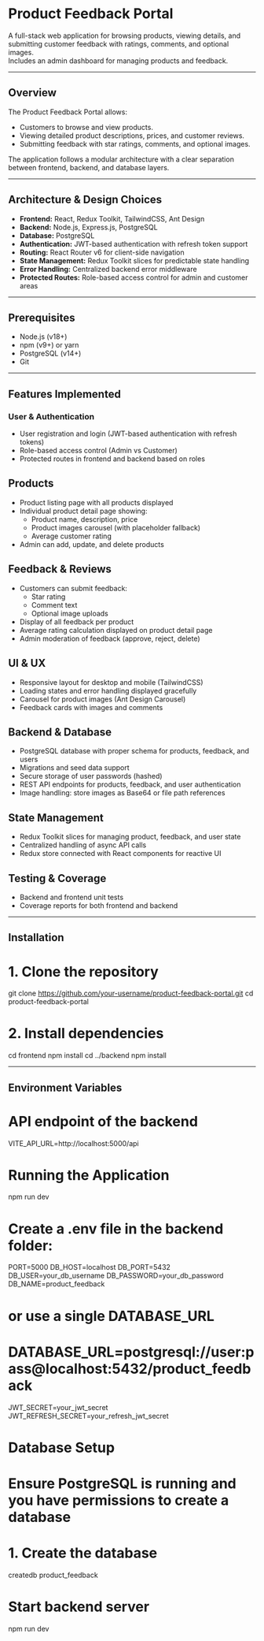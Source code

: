 # Product Feedback Portal

A full-stack web application for browsing products, viewing details, and submitting customer feedback with ratings, comments, and optional images.  
Includes an admin dashboard for managing products and feedback.

---

## Overview
The Product Feedback Portal allows:
- Customers to browse and view products.
- Viewing detailed product descriptions, prices, and customer reviews.
- Submitting feedback with star ratings, comments, and optional images.

The application follows a modular architecture with a clear separation between frontend, backend, and database layers.

---

## Architecture & Design Choices
- **Frontend:** React, Redux Toolkit, TailwindCSS, Ant Design  
- **Backend:** Node.js, Express.js, PostgreSQL  
- **Database:** PostgreSQL  
- **Authentication:** JWT-based authentication with refresh token support  
- **Routing:** React Router v6 for client-side navigation  
- **State Management:** Redux Toolkit slices for predictable state handling  
- **Error Handling:** Centralized backend error middleware  
- **Protected Routes:** Role-based access control for admin and customer areas  

---

## Prerequisites
- Node.js (v18+)  
- npm (v9+) or yarn  
- PostgreSQL (v14+)  
- Git  

---

## Features Implemented

### User & Authentication
- User registration and login (JWT-based authentication with refresh tokens)  
- Role-based access control (Admin vs Customer)  
- Protected routes in frontend and backend based on roles  

## Products
- Product listing page with all products displayed  
- Individual product detail page showing:
  - Product name, description, price  
  - Product images carousel (with placeholder fallback)  
  - Average customer rating  
- Admin can add, update, and delete products  

## Feedback & Reviews
- Customers can submit feedback:
  - Star rating  
  - Comment text  
  - Optional image uploads  
- Display of all feedback per product  
- Average rating calculation displayed on product detail page  
- Admin moderation of feedback (approve, reject, delete)  

## UI & UX
- Responsive layout for desktop and mobile (TailwindCSS)  
- Loading states and error handling displayed gracefully  
- Carousel for product images (Ant Design Carousel)  
- Feedback cards with images and comments  

## Backend & Database
- PostgreSQL database with proper schema for products, feedback, and users  
- Migrations and seed data support  
- Secure storage of user passwords (hashed)  
- REST API endpoints for products, feedback, and user authentication  
- Image handling: store images as Base64 or file path references  

## State Management
- Redux Toolkit slices for managing product, feedback, and user state  
- Centralized handling of async API calls  
- Redux store connected with React components for reactive UI  

## Testing & Coverage
- Backend and frontend unit tests  
- Coverage reports for both frontend and backend

---

## Installation
# 1. Clone the repository
git clone https://github.com/your-username/product-feedback-portal.git
cd product-feedback-portal

# 2. Install dependencies
cd frontend
npm install
cd ../backend
npm install

---

## Environment Variables
# API endpoint of the backend
VITE_API_URL=http://localhost:5000/api

# Running the Application
npm run dev

# Create a .env file in the backend folder:
PORT=5000
DB_HOST=localhost
DB_PORT=5432
DB_USER=your_db_username
DB_PASSWORD=your_db_password
DB_NAME=product_feedback
# or use a single DATABASE_URL
# DATABASE_URL=postgresql://user:pass@localhost:5432/product_feedback
JWT_SECRET=your_jwt_secret
JWT_REFRESH_SECRET=your_refresh_jwt_secret

# Database Setup
# Ensure PostgreSQL is running and you have permissions to create a database

# 1. Create the database
createdb product_feedback

# Start backend server
npm run dev
